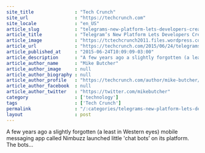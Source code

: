 ```yaml
---
site_title               : "Tech Crunch"
site_url                 : "https://techcrunch.com"
site_locale              : "en_US"
article_slug             : "telegrams-new-platform-lets-developers-create-smart-message-bots-with-multiple-uses"
article_title            : "Telegram’s New Platform Lets Developers Create Smart Message Bots With Multiple Uses"
article_image            : "https://tctechcrunch2011.files.wordpress.com/2015/06/the_bots_and_the_bees_screenshot.png?w=720&h=400&crop=1"
article_url              : "https://techcrunch.com/2015/06/24/telegrams-new-platform-lets-developers-create-smart-message-bots-with-multiple-uses/"
article_published_at     : "2015-06-24T10:09:09-03:00"
article_description      : "A few years ago a slightly forgotten (a least in Western eyes) mobile messaging app called Nimbuzz launched little 'chat bots’ on its platform. The bots..."
article_author_name      : "Mike Butcher"
article_author_image     : null
article_author_biography : null
article_author_profile   : "https://techcrunch.com/author/mike-butcher/"
article_author_facebook  : null
article_author_twitter   : "https://twitter.com/mikebutcher"
category                 : ['technology']
tags                     : ['Tech Crunch']
permalink                : "/:categories/telegrams-new-platform-lets-developers-create-smart-message-bots-with-multiple-uses/"
layout                   : post
---
```


A few years ago a slightly forgotten (a least in Western eyes) mobile messaging app called Nimbuzz launched little 'chat bots’ on its platform. The bots...
